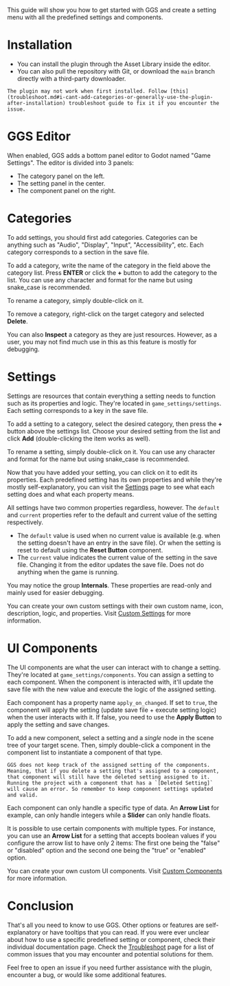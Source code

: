 This guide will show you how to get started with GGS and create a setting menu with all the predefined settings and components.

# Installation

- You can install the plugin through the Asset Library inside the editor.
- You can also pull the repository with Git, or download the `main` branch directly with a third-party downloader.

```admonish warning
The plugin may not work when first installed. Follow [this](troubleshoot.md#i-cant-add-categories-or-generally-use-the-plugin-after-installation) troubleshoot guide to fix it if you encounter the issue.
```

# GGS Editor

When enabled, GGS adds a bottom panel editor to Godot named "Game Settings". The editor is divided into 3 panels:

- The category panel on the left.
- The setting panel in the center.
- The component panel on the right.

# Categories

To add settings, you should first add categories. Categories can be anything such as "Audio", "Display", "Input", "Accessibility", etc. Each category corresponds to a section in the save file.

To add a category, write the name of the category in the field above the category list. Press **ENTER** or click the **+** button to add the category to the list. You can use any character and format for the name but using snake_case is recommended.

To rename a category, simply double-click on it.

To remove a category, right-click on the target category and selected **Delete**.

You can also **Inspect** a category as they are just resources. However, as a user, you may not find much use in this as this feature is mostly for debugging.

# Settings

Settings are resources that contain everything a setting needs to function such as its properties and logic. They're located in `game_settings/settings`. Each setting corresponds to a key in the save file.

To add a setting to a category, select the desired category, then press the **+** button above the settings list. Choose your desired setting from the list and click **Add** (double-clicking the item works as well).

To rename a setting, simply double-click on it. You can use any character and format for the name but using snake_case is recommended.

Now that you have added your setting, you can click on it to edit its properties. Each predefined setting has its own properties and while they're mostly self-explanatory, you can visit the [Settings](settings/settings.md) page to see what each setting does and what each property means.

All settings have two common properties regardless, however. The `default` and `current` properties refer to the default and current value of the setting respectively.

- The `default` value is used when no current value is available (e.g. when the setting doesn't have an entry in the save file). Or when the setting is reset to default using the **Reset Button** component.
- The `current` value indicates the current value of the setting in the save file. Changing it from the editor updates the save file. Does not do anything when the game is running.

You may notice the group **Internals**. These properties are read-only and mainly used for easier debugging.

You can create your own custom settings with their own custom name, icon, description, logic, and properties. Visit [Custom Settings](custom_settings.md) for more information.

# UI Components

The UI components are what the user can interact with to change a setting. They're located at `game_settings/components`. You can assign a setting to each component. When the component is interacted with, it'll update the save file with the new value and execute the logic of the assigned setting.

Each component has a property name `apply_on_changed`. If set to `true`, the component will apply the setting (update save file + execute setting logic) when the user interacts with it. If false, you need to use the **Apply Button** to apply the setting and save changes.

To add a new component, select a setting and a _single_ node in the scene tree of your target scene. Then, simply double-click a component in the component list to instantiate a component of that type.

```admonish warning
GGS does not keep track of the assigned setting of the components. Meaning, that if you delete a setting that's assigned to a component, that component will still have the deleted setting assigned to it. Running the project with a component that has a `[Deleted Setting]` will cause an error. So remember to keep component settings updated and valid.
```

Each component can only handle a specific type of data. An **Arrow List** for example, can only handle integers while a **Slider** can only handle floats.

It is possible to use certain components with multiple types. For instance, you can use an **Arrow List** for a setting that accepts boolean values if you configure the arrow list to have only 2 items: The first one being the "false" or "disabled" option and the second one being the "true" or "enabled" option.

You can create your own custom UI components. Visit [Custom Components](custom_components.md) for more information.

# Conclusion

That's all you need to know to use GGS. Other options or features are self-explanatory or have tooltips that you can read. If you were ever unclear about how to use a specific predefined setting or component, check their individual documentation page. Check the [Troubleshoot](troubleshoot.md) page for a list of common issues that you may encounter and potential solutions for them.

Feel free to open an issue if you need further assistance with the plugin, encounter a bug, or would like some additional features.

